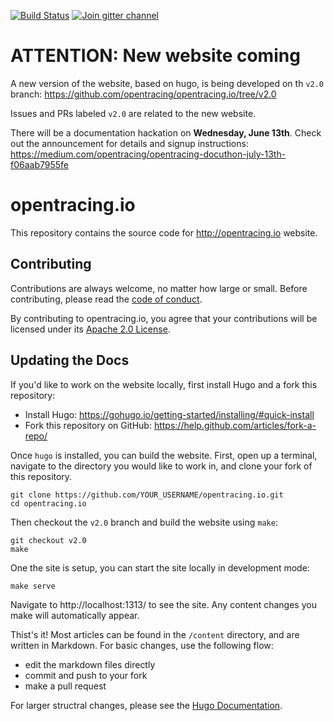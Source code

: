 [![Build Status](https://api.travis-ci.org/opentracing/opentracing.io.svg?branch=master)](https://travis-ci.org/opentracing/opentracing.io)
[![Join gitter channel](https://badges.gitter.im/opentracing/opentracing.io.svg)](https://gitter.im/opentracing/public)

# ATTENTION: New website coming

A new version of the website, based on hugo, is being developed on th `v2.0` branch:
https://github.com/opentracing/opentracing.io/tree/v2.0

Issues and PRs labeled `v2.0` are related to the new website.

There will be a documentation hackation on **Wednesday, June 13th**. Check out the announcement for details and signup instructions:
https://medium.com/opentracing/opentracing-docuthon-july-13th-f06aab7955fe

# opentracing.io

This repository contains the source code for http://opentracing.io website.

## Contributing

Contributions are always welcome, no matter how large or small. Before contributing,
please read the [code of conduct](code-of-conduct.md).

By contributing to opentracing.io, you agree that your contributions will be licensed
under its [Apache 2.0 License](LICENSE.md).


## Updating the Docs
If you'd like to work on the website locally, first install Hugo and a fork this repository:
* Install Hugo: https://gohugo.io/getting-started/installing/#quick-install
* Fork this repository on GitHub: https://help.github.com/articles/fork-a-repo/

Once `hugo` is installed, you can build the website. First, open up a terminal, navigate to the directory you would like to work in, and clone your fork of this repository. 

```
git clone https://github.com/YOUR_USERNAME/opentracing.io.git
cd opentracing.io
```

Then checkout the `v2.0` branch and build the website using `make`:

```
git checkout v2.0
make
```

One the site is setup, you can start the site locally in development mode:

```
make serve
```

Navigate to http://localhost:1313/ to see the site. Any content changes you make will automatically appear.

Thist's it! Most articles can be found in the `/content` directory, and are written in Markdown. For basic changes, use the following flow:
* edit the markdown files directly 
* commit and push to your fork
* make a pull request

For larger structral changes, please see the [Hugo Documentation](https://gohugo.io/documentation/).
